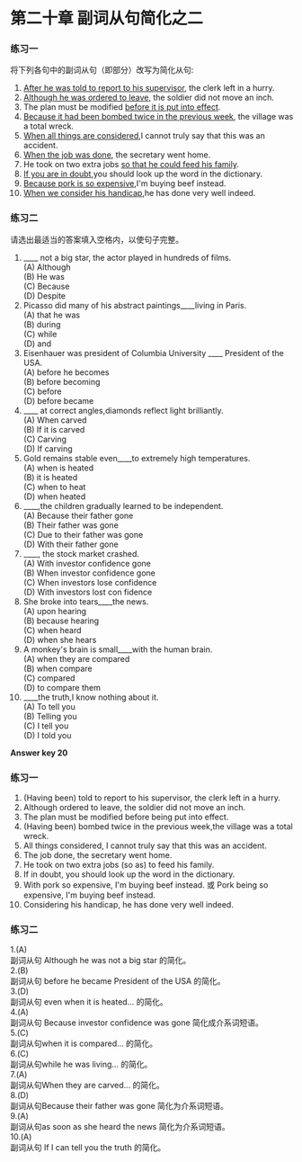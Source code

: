 # 第二十章 副词从句简化之二


### 练习一


将下列各句中的副词从句（即部分）改写为简化从句:
1. <u>After he was told to report to his supervisor</u>, the clerk left in a hurry.
2. <u>Although he was ordered to leave</u>, the soldier did not move an inch.
3. The plan must be modified <u>before it is put into effect</u>.
4. <u>Because it had been bombed twice in the previous week</u>, the village was
a total wreck.
5. <u>When all things are considered</u>,I cannot truly say that this was an
accident.
6. <u>When the job was done</u>, the secretary went home.
7. He took on two extra jobs <u>so that he could feed his family</u>.
8. <u>If you are in doubt</u>,you should look up the word in the dictionary.
9. <u>Because pork is so expensive</u>,I'm buying beef instead.
10. <u>When we consider his handicap</u>,he has done very well indeed.

### 练习二


请选出最适当的答案填入空格内，以使句子完整。  

1. ____ not a big star, the actor played in hundreds of films.  
(A) Although  
(B) He was  
(C) Because  
(D) Despite  
6. Picasso did many of his abstract paintings____living in Paris.  
(A) that he was  
(B) during  
(C) while  
(D) and  
2. Eisenhauer was president of Columbia University ____ President of the USA.  
(A) before he becomes  
(B) before becoming  
(C) before  
(D) before became  
7. ____ at correct angles,diamonds reflect light brilliantly.  
(A) When carved  
(B) If it is carved  
(C) Carving  
(D) If carving  
3. Gold remains stable even____to extremely high temperatures.  
(A) when is heated  
(B) it is heated  
(C) when to heat  
(D) when heated  
8. ____,the children gradually learned to be independent.  
(A) Because their father gone  
(B) Their father was gone  
(C) Due to their father was gone  
(D) With their father gone  
4. ____, the stock market crashed.  
(A) With investor confidence gone  
(B) When investor confidence gone  
(C) When investors lose confidence  
(D) With investors lost con fidence  
9. She broke into tears____the news.  
(A) upon hearing  
(B) because hearing  
(C) when heard  
(D) when she hears  
5. A monkey's brain is small____with the human brain.  
(A) when they are compared  
(B) when compare  
(C) compared  
(D) to compare them  
10. ____the truth,I know nothing about it.  
(A) To tell you  
(B) Telling you  
(C) I tell you  
(D) I told you

**Answer key 20**

### 练习一


1. (Having been) told to report to his supervisor, the clerk left in a hurry.
2. Although ordered to leave, the soldier did not move an inch.
3. The plan must be modified before being put into effect.
4. (Having been) bombed twice in the previous week,the village was a total
wreck.
5. All things considered, I cannot truly say that this was an accident.
6. The job done, the secretary went home.
7. He took on two extra jobs (so as) to feed his family.
8. If in doubt, you should look up the word in the dictionary.
9. With pork so expensive, I'm buying beef instead.
或 Pork being so expensive, I'm buying beef instead.
10. Considering his handicap, he has done very well indeed.

### 练习二


1.(A)  
副词从句 Although he was not a big star 的简化。  
2.(B)  
副词从句 before he became President of the USA 的简化。  
3.(D)  
副词从句 even when it is heated... 的简化。  
4.(A)  
副词从句 Because investor confidence was gone 简化成介系词短语。  
5.(C)  
副词从句when it is compared... 的简化。  
6.(C)  
副词从句while he was living... 的简化。  
7.(A)  
副词从句When they are carved... 的简化。  
8.(D)  
副词从句Because their father was gone 简化为介系词短语。  
9.(A)  
副词从句as soon as she heard the news 简化为介系词短语。  
10.(A)  
副词从句 If I can tell you the truth 的简化。  